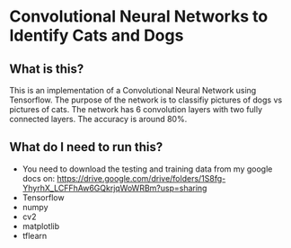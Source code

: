# Convolutional Neural Networks to Identify Cats and Dogs

## What is this?
This is an implementation of a Convolutional Neural Network using Tensorflow. The purpose of the network is to classifiy pictures of dogs vs pictures of cats. The network has 6 convolution layers with two fully connected layers. The accuracy is 
around 80%.

## What do I need to run this?

* You need to download the testing and training data from my google docs on:
https://drive.google.com/drive/folders/1S8fg-YhyrhX_LCFFhAw6GQkrjqWoWRBm?usp=sharing
* Tensorflow
* numpy
* cv2
* matplotlib
* tflearn
